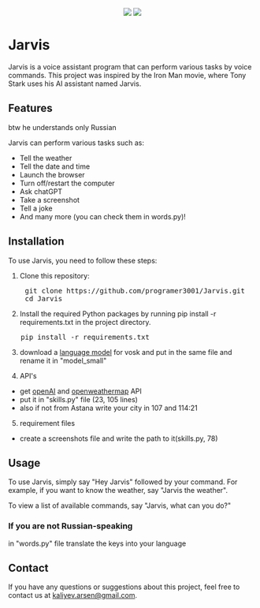 <p align="center">
  <img src="https://img.shields.io/badge/python-3.7%2B-blue">
  <img src="https://img.shields.io/github/license/programer3001/Jarvis">
</p>

# Jarvis

Jarvis is a voice assistant program that can perform various tasks by voice commands. This project was inspired by the Iron Man movie, where Tony Stark uses his AI assistant named Jarvis.

## Features

btw he understands only Russian

Jarvis can perform various tasks such as:

- Tell the weather
- Tell the date and time
- Launch the browser
- Turn off/restart the computer
- Ask chatGPT
- Take a screenshot
- Tell a joke
- And many more (you can check them in words.py)!

## Installation

To use Jarvis, you need to follow these steps:

1. Clone this repository:
<pre>
    git clone https://github.com/programer3001/Jarvis.git
    cd Jarvis
</pre>

2. Install the required Python packages by running pip install -r requirements.txt in the project directory.
<pre>
   pip install -r requirements.txt
</pre>

3. download a <a href="https://alphacephei.com/vosk/models">language model</a> for vosk and put in the same file and rename it in "model_small"

4. API's

- get <a href="https://openai.com/product">openAI</a> and <a href="https://openweathermap.org/api">openweathermap</a> API
- put it in "skills.py" file (23, 105 lines)
- also if not from Astana write your city in 107 and 114:21

5. requirement files 

- create a screenshots file and write the path to it(skills.py, 78)

## Usage

To use Jarvis, simply say "Hey Jarvis" followed by your command. For example, if you want to know the weather, say "Jarvis the weather".

To view a list of available commands, say "Jarvis, what can you do?"
  
### If you are not Russian-speaking

in "words.py" file translate the keys into your language 

## Contact

If you have any questions or suggestions about this project, feel free to contact us at kaliyev.arsen@gmail.com.

